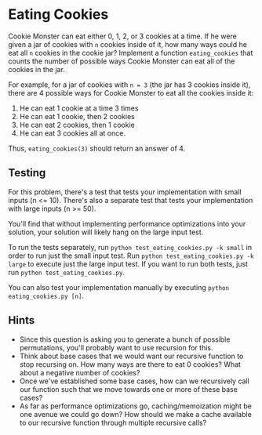 # Eating Cookies

Cookie Monster can eat either 0, 1, 2, or 3 cookies at a time. If he were given a jar of cookies with `n` cookies inside of it, how many ways could he eat all `n` cookies in the cookie jar? Implement a function `eating_cookies` that counts the number of possible ways Cookie Monster can eat all of the cookies in the jar. 

For example, for a jar of cookies with `n = 3` (the jar has 3 cookies inside it), there are 4 possible ways for Cookie Monster to eat all the cookies inside it:

 1. He can eat 1 cookie at a time 3 times
 2. He can eat 1 cookie, then 2 cookies 
 3. He can eat 2 cookies, then 1 cookie
 4. He can eat 3 cookies all at once. 

Thus, `eating_cookies(3)` should return an answer of 4.

## Testing

For this problem, there's a test that tests your implementation with small inputs (n <= 10). There's also a separate test that tests your implementation with large inputs (n >= 50). 

You'll find that without implementing performance optimizations into your solution, your solution will likely hang on the large input test. 

To run the tests separately, run `python test_eating_cookies.py -k small` in order to run just the small input test. Run `python test_eating_cookies.py -k large` to execute just the large input test. If you want to run both tests, just run `python test_eating_cookies.py`.

You can also test your implementation manually by executing `python eating_cookies.py [n]`.

## Hints

 * Since this question is asking you to generate a bunch of possible permutations, you'll probably want to use recursion for this.
 * Think about base cases that we would want our recursive function to stop recursing on. How many ways are there to eat 0 cookies? What about a negative number of cookies? 
 * Once we've established some base cases, how can we recursively call our function such that we move towards one or more of these base cases?
 * As far as performance optimizations go, caching/memoization might be one avenue we could go down? How should we make a cache available to our recursive function through multiple recursive calls?


<!-- 
Walking through example
You can eat: 0, 1, 2 or 3 cookies at a time


n = 0 (base)
1. 0 cookie 1 time


n = 1 (base)
1. 1 cookie 1 time


n = 2 (base)
1. 1 cookie 1 time, 1 cookie 1 time
2. 2 cookie 1 time


n = 3 = n-2 + n-1 + n-0
1. 1 cookie 1 time, 1 cookie 1 time, 1 cookie 1 time
2. 2 cookie 1 time, 1 cookie 1 time
3. 1 cookie 1 time, 2 cookie 1 time
4. 3 cookie 1 time


n = 4 = n-3 + n-2 + n-1
1. 1 cookie 1 time, 1 cookie 1 time, 1 cookie 1 time, 1 cookie 1 time
2. 2 cookie 1 time, 1 cookie 1 time, 1 cookie 1 time
3. 1 cookie 1 time, 2 cookie 1 time, 1 cookie 1 time
4. 1 cookie 1 time, 1 cookie 1 time, 2 cookie 1 time
5. 2 cookie 1 time, 2 cookie 1 time
6. 3 cookie 1 time, 1 cookie 1 time
7. 1 cookie 1 time, 3 cookie 1 time

-->